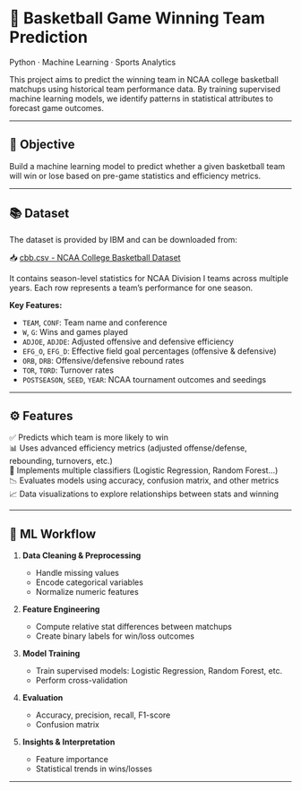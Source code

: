 # 🏀 Basketball Game Winning Team Prediction
Python · Machine Learning · Sports Analytics

This project aims to predict the winning team in NCAA college basketball matchups using historical team performance data. By training supervised machine learning models, we identify patterns in statistical attributes to forecast game outcomes.

---

## 🎯 Objective

Build a machine learning model to predict whether a given basketball team will win or lose based on pre-game statistics and efficiency metrics.

---

## 📚 Dataset

The dataset is provided by IBM and can be downloaded from:

📥 [cbb.csv - NCAA College Basketball Dataset](https://cf-courses-data.s3.us.cloud-object-storage.appdomain.cloud/IBMDeveloperSkillsNetwork-ML0101EN-SkillsNetwork/labs/Module%206/cbb.csv)

It contains season-level statistics for NCAA Division I teams across multiple years. Each row represents a team’s performance for one season.

**Key Features:**

- `TEAM`, `CONF`: Team name and conference  
- `W`, `G`: Wins and games played  
- `ADJOE`, `ADJDE`: Adjusted offensive and defensive efficiency  
- `EFG_O`, `EFG_D`: Effective field goal percentages (offensive & defensive)  
- `ORB`, `DRB`: Offensive/defensive rebound rates  
- `TOR`, `TORD`: Turnover rates  
- `POSTSEASON`, `SEED`, `YEAR`: NCAA tournament outcomes and seedings

---

## ⚙️ Features

✅ Predicts which team is more likely to win  
📊 Uses advanced efficiency metrics (adjusted offense/defense, rebounding, turnovers, etc.)  
🤖 Implements multiple classifiers (Logistic Regression, Random Forest...)  
📉 Evaluates models using accuracy, confusion matrix, and other metrics  
📈 Data visualizations to explore relationships between stats and winning  

---

## 🧠 ML Workflow

1. **Data Cleaning & Preprocessing**  
   - Handle missing values  
   - Encode categorical variables  
   - Normalize numeric features

2. **Feature Engineering**  
   - Compute relative stat differences between matchups  
   - Create binary labels for win/loss outcomes

3. **Model Training**  
   - Train supervised models: Logistic Regression, Random Forest, etc.  
   - Perform cross-validation

4. **Evaluation**  
   - Accuracy, precision, recall, F1-score  
   - Confusion matrix

5. **Insights & Interpretation**  
   - Feature importance  
   - Statistical trends in wins/losses

---
